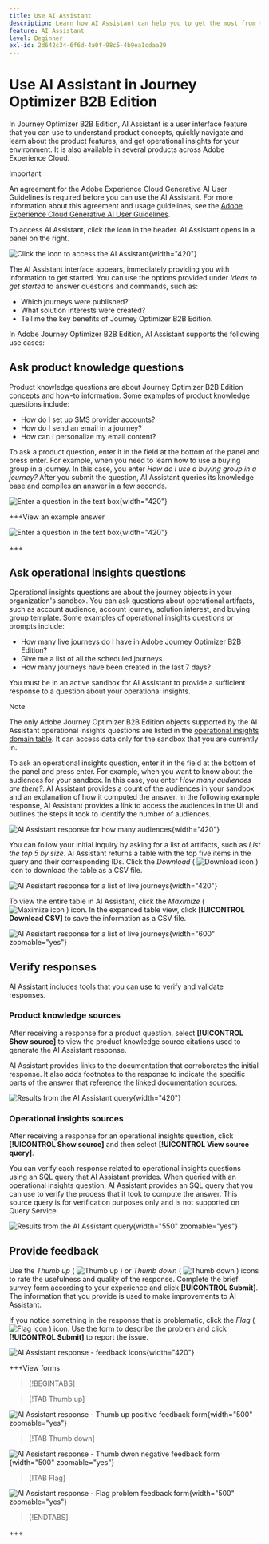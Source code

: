 ```yaml
---
title: Use AI Assistant
description: Learn how AI Assistant can help you to get the most from the Journey Optimizer B2B Edition capabilities.
feature: AI Assistant
level: Beginner
exl-id: 2d642c34-6f6d-4a0f-98c5-4b9ea1cdaa29
---
```

# Use AI Assistant in Journey Optimizer B2B Edition

In Journey Optimizer B2B Edition, AI Assistant is a user interface feature that you can use to understand product concepts, quickly navigate and learn about the product features, and get operational insights for your environment. It is also available in several products across Adobe Experience Cloud.

>[!IMPORTANT]
>
>An agreement for the Adobe Experience Cloud Generative AI User Guidelines is required before you can use the AI Assistant. For more information about this agreement and usage guidelines, see the [Adobe Experience Cloud Generative AI User Guidelines](https://www.adobe.com/legal/licenses-terms/adobe-dx-gen-ai-user-guidelines.html).

To access AI Assistant, click the icon in the header. AI Assistant opens in a panel on the right.

![Click the icon to access the AI Assistant](./assets/ai-assistant-icon-displayed.png){width="420"}

The AI Assistant interface appears, immediately providing you with information to get started. You can use the options provided under _Ideas to get started_ to answer questions and commands, such as:

* Which journeys were published?
* What solution interests were created?
* Tell me the key benefits of Journey Optimizer B2B Edition.

In Adobe Journey Optimizer B2B Edition, AI Assistant supports the following use cases:

## Ask product knowledge questions

Product knowledge questions are about Journey Optimizer B2B Edition concepts and how-to information. Some examples of product knowledge questions include:

* How do I set up SMS provider accounts?
* How do I send an email in a journey?
* How can I personalize my email content?

To ask a product question, enter it in the field at the bottom of the panel and press enter. For example, when you need to learn how to use a buying group in a journey. In this case, you enter _How do I use a buying group in a journey?_ After you submit the question, AI Assistant queries its knowledge base and compiles an answer in a few seconds.

![Enter a question in the text box](./assets/ai-assistant-ask-question.png){width="420"}

+++View an example answer

![Enter a question in the text box](./assets/ai-assistant-product-answer.png){width="420"}

+++

## Ask operational insights questions

Operational insights questions are about the journey objects in your organization's sandbox. You can ask questions about operational artifacts, such as account audience, account journey, solution interest, and buying group template. Some examples of operational insights questions or prompts include:

* How many live journeys do I have in Adobe Journey Optimizer B2B Edition?
* Give me a list of all the scheduled journeys
* How many journeys have been created in the last 7 days?

You must be in an active sandbox for AI Assistant to provide a sufficient response to a question about your operational insights.

>[!NOTE]
>
>The only Adobe Journey Optimizer B2B Edition objects supported by the AI Assistant operational insights questions are listed in the [operational insights domain table](./ai-assistant-overview.md#operational-insights). It can access data only for the sandbox that you are currently in.

To ask an operational insights question, enter it in the field at the bottom of the panel and press enter. For example, when you want to know about the audiences for your sandbox. In this case, you enter _How many audiences are there?_.  AI Assistant provides a count of the audiences in your sandbox and an explanation of how it computed the answer. In the following example response, AI Assistant provides a link to access the audiences in the UI and outlines the steps it took to identify the number of audiences.

![AI Assistant response for how many audiences](./assets/ai-assistant-insights-answer.png){width="420"}

You can follow your initial inquiry by asking for a list of artifacts, such as _List the top 5 by size_. AI Assistant returns a table with the top five items in the query and their corresponding IDs. Click the _Download_ ( ![Download icon](../assets/do-not-localize/icon-download.svg) ) icon to download the table as a CSV file.

![AI Assistant response for a list of live journeys](./assets/ai-assistant-artifacts-query.png){width="420"}

To view the entire table in AI Assistant, click the _Maximize_ ( ![Maximize icon](../assets/do-not-localize/icon-maximize.svg) ) icon. In the expanded table view, click **[!UICONTROL Download CSV]** to save the information as a CSV file.

![AI Assistant response for a list of live journeys](./assets/ai-assistant-artifacts-maximize.png){width="600" zoomable="yes"}

## Verify responses

AI Assistant includes tools that you can use to verify and validate responses. 

### Product knowledge sources

After receiving a response for a product question, select **[!UICONTROL Show source]** to view the product knowledge source citations used to generate the AI Assistant response.

AI Assistant provides links to the documentation that corroborates the initial response. It also adds footnotes to the response to indicate the specific parts of the answer that reference the linked documentation sources.

![Results from the AI Assistant query](./assets/ai-assistant-product-answer-sources.png){width="420"}

### Operational insights sources

After receiving a response for an operational insights question, click **[!UICONTROL Show source]** and then select **[!UICONTROL View source query]**.

You can verify each response related to operational insights questions using an SQL query that AI Assistant provides. When queried with an operational insights question, AI Assistant provides an SQL query that you can use to verify the process that it took to compute the answer. This source query is for verification purposes only and is not supported on Query Service.

![Results from the AI Assistant query](./assets/ai-assistant-artifacts-query-source.png){width="550" zoomable="yes"}

## Provide feedback

Use the _Thumb up_ ( ![Thumb up](../assets/do-not-localize/icon-thumb-up.svg) ) or _Thumb down_ ( ![Thumb down](../assets/do-not-localize/icon-thumb-down.svg) ) icons to rate the usefulness and quality of the response. Complete the brief survey form according to your experience and click **[!UICONTROL Submit]**. The information that you provide is used to make improvements to AI Assistant. 

If you notice something in the response that is problematic, click the _Flag_ ( ![Flag icon](../assets/do-not-localize/icon-flag.svg) ) icon. Use the form to describe the problem and click **[!UICONTROL Submit]** to report the issue.

![AI Assistant response - feedback icons](./assets/ai-assistant-response-feedback-icons.png){width="420"}

+++View forms

>[!BEGINTABS]

>[!TAB Thumb up]

![AI Assistant response - Thumb up positive feedback form](./assets/ai-assistant-response-feedback-positive-form.png){width="500" zoomable="yes"}

>[!TAB Thumb down]

![AI Assistant response - Thumb dwon negative feedback form](./assets/ai-assistant-response-feedback-negative-form.png){width="500" zoomable="yes"}

>[!TAB Flag]

![AI Assistant response - Flag problem feedback form](./assets/ai-assistant-response-feedback-flagged-form.png){width="500" zoomable="yes"}

>[!ENDTABS]

+++
